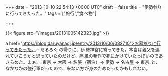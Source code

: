 
+++
date = "2013-10-10 22:54:13 +0000 UTC"
draft = false
title = "伊勢参りに行ってきたった。"
tags = ["旅行","食べ物"]

+++


{{< figure src="/images/20131005142323.jpg"  >}}

a href="https://blog.daruyanagi.jp/entry/2013/10/06/082710">お墓参りに行ってきたった。 - だるろぐ</a> の帰りに、伊勢神宮に寄ってきた。本当は親父を連れていこうかと思っていたのだけど、痛風の発作で死にかけていたっぽいのであきらめた。まぁ、_東京 → 大阪 → 名張（宿泊）→ 伊勢 → 名古屋 → 東京_と、なかなかの強行軍だったので、来ない方が身のためだったかもしれない。


